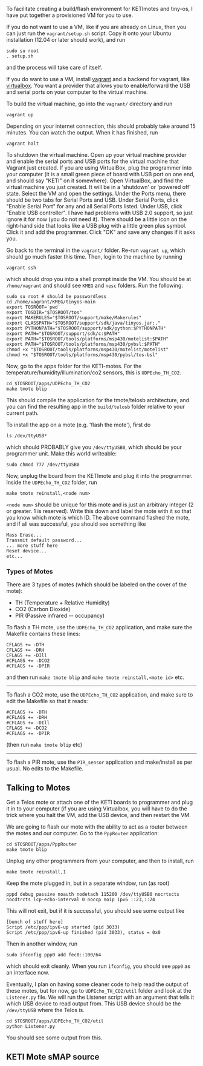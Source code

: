 To facilitate creating a build/flash environment for KETImotes and tiny-os, I have put together
a provisioned VM for you to use.

If you do not want to use a VM, like if you are already on Linux, then you can just run the `vagrant/setup.sh` script.
Copy it onto your Ubuntu installation (12.04 or later should work), and run

```
sudo su root
. setup.sh
```

and the process will take care of itself.

If you do want to use a VM, install [vagrant](http://www.vagrantup.com/) and a backend for vagrant, like
[virtualbox](https://www.virtualbox.org/). You want a provider that allows you to enable/forward the USB
and serial ports on your computer to the virtual machine.

To build the virtual machine, go into the `vagrant/` directory and run

```
vagrant up
```

Depending on your internet connection, this should probably take around 15 minutes. You can watch the output.
When it has finished, run

```
vagrant halt
```

To shutdown the virtual machine. Open up your virtual machine provider and enable the serial ports and USB ports
for the virtual machine that Vagrant just created. If you are using VirtualBox, plug the programmer into
your computer (it is a small green piece of board with USB port on one end, and should say "KETI" on it somewhere).
Open VirtualBox, and find the virtual machine you just created. It will be in a 'shutdown' or 'powered off' state.
Select the VM and open the settings. Under the Ports menu, there should be two tabs for Serial Ports and USB. Under
Serial Ports, click "Enable Serial Port" for any and all Serial Ports listed. Under USB, click "Enable USB controller".
I have had problems with USB 2.0 support, so just ignore it for now (you do not need it). There should be a little icon
on the right-hand side that looks like a USB plug with a little green plus symbol. Click it and add the programmer. Click "OK"
and save any changes if it asks you.

Go back to the terminal in the `vagrant/` folder. Re-run `vagrant up`, which should go much faster this time. Then, login to
the machine by running

```
vagrant ssh
```

which should drop you into a shell prompt inside the VM. You should be at `/home/vagrant` and should see `KMEG` and
`nesc` folders. Run the following:

```
sudo su root # should be passwordless
cd /home/vagrant/KMEG/tinyos-main
export TOSROOT=`pwd`
export TOSDIR="$TOSROOT/tos"
export MAKERULES="$TOSROOT/support/make/Makerules"
export CLASSPATH="$TOSROOT/support/sdk/java/tinyos.jar:."
export PYTHONPATH="$TOSROOT/support/sdk/python:$PYTHONPATH"
export PATH="$TOSROOT/support/sdk/c:$PATH"
export PATH="$TOSROOT/tools/platforms/msp430/motelist:$PATH"
export PATH="$TOSROOT/tools/platforms/msp430/pybsl:$PATH"
chmod +x "$TOSROOT/tools/platforms/msp430/motelist/motelist"
chmod +x "$TOSROOT/tools/platforms/msp430/pybsl/tos-bsl"
```

Now, go to the apps folder for the KETI-motes. For the temperature/humidity/illumination/co2 sensors, this is `UDPEcho_TH_CO2`.

```
cd $TOSROOT/apps/UDPEcho_TH_CO2
make tmote blip
```

This should compile the application for the tmote/telosb architecture, and you can find the resulting app
in the `build/telosb` folder relative to your current path.

To install the app on a mote (e.g. 'flash the mote'), first do

```
ls /dev/ttyUSB*
```

which should PROBABLY give you `/dev/ttyUSB0`, which should be your programmer unit. Make this world writeable:

```
sudo chmod 777 /dev/ttyUSB0
```

Now, unplug the board from the KETImote and plug it into the programmer. Inside the `UDPEcho_TH_CO2` folder,
run

```
make tmote reinstall,<node num>
```

`<node num>` should be unique for this mote and is just an arbitrary integer (2 or greater. 1 is reserved). Write this down and label the
mote with it so that you know which mote is which ID. The above command flashed the mote, and if all was
successful, you should see something like

```
Mass Erase...
Transmit default password...
... more stuff here
Reset device...
etc...
```

### Types of Motes

There are 3 types of motes (which should be labeled on the cover of the mote):

* TH (Temperature + Relative Humidity)
* CO2 (Carbon Dioxide)
* PIR (Passive infrared -- occupancy)

To flash a TH mote, use the `UDPEcho_TH_CO2` application, and make sure the Makefile contains these lines:

```
CFLAGS += -DTH
CFLAGS += -DRH
CFLAGS += -DIll
#CFLAGS += -DCO2
#CFLAGS += -DPIR
```

and then run `make tmote blip` and `make tmote reinstall,<mote id>` etc.

---

To flash a CO2 mote, use the `UDPEcho_TH_CO2` application, and make sure to edit the Makefile so that it reads:

```
#CFLAGS += -DTH
#CFLAGS += -DRH
#CFLAGS += -DIll
CFLAGS += -DCO2
#CFLAGS += -DPIR
```

(then run `make tmote blip` etc)

---

To flash a PIR mote, use the `PIR_sensor` application and make/install as per usual. No edits to the Makefile.



## Talking to Motes

Get a Telos mote or attach one of the KETI boards to programmer and plug it in to your computer (if you are using Virtualbox, you will have
to do the trick where you halt the VM, add the USB device, and then restart the VM.

We are going to flash our mote with the ability to act as a router between the motes and our computer. Go to the `PppRouter` application:

```
cd $TOSROOT/apps/PppRouter
make tmote blip
```

Unplug any other programmers from your computer, and then to install, run

```
make tmote reinstall,1
```

Keep the mote plugged in, but in a separate window, run (as root)

```
pppd debug passive noauth nodetach 115200 /dev/ttyUSB0 nocrtscts nocdtrcts lcp-echo-interval 0 noccp noip ipv6 ::23,::24
```

This will not exit, but if it is successful, you should see some output like

```
[bunch of stuff here]
Script /etc/ppp/ipv6-up started (pid 3033)
Script /etc/ppp/ipv6-up finished (pid 3033), status = 0x0
```

Then in another window, run

```
sudo ifconfig ppp0 add fec0::100/64
```

which should exit cleanly. When you run `ifconfig`, you should see `ppp0` as an interface now.

Eventually, I plan on having some cleaner code to help read the output of these motes, but for now, go to `UDPEcho_TH_CO2/util` folder
and look at the `Listener.py` file. We will run the Listener script with an argument that tells it which USB device to read output from.
This USB device should be the `/dev/ttyUSB` where the Telos is.

```
cd $TOSROOT/apps/UDPEcho_TH_CO2/util
python Listener.py
```

You should see some output from this.

## KETI Mote sMAP source


